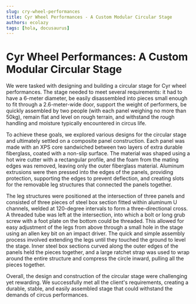 ```yaml
---
slug: cry-wheel-performances
title: Cyr Wheel Performances - A Custom Modular Circular Stage
authors: ecolazy
tags: [hola, docusaurus]
---
```



# Cyr Wheel Performances: A Custom Modular Circular Stage

We were tasked with designing and building a circular stage for Cyr wheel performances. The stage needed to meet several requirements: it had to have a 6-meter diameter, be easily disassembled into pieces small enough to fit through a 2.6-meter-wide door, support the weight of performers, be quickly assembled by two people (with each panel weighing no more than 50kg), remain flat and level on rough terrain, and withstand the rough handling and moisture typically encountered in circus life.

To achieve these goals, we explored various designs for the circular stage and ultimately settled on a composite panel construction. Each panel was made with an XPS core sandwiched between two layers of extra durable fiberglass, coated with a non-slip surface. The material was shaped using a hot wire cutter with a rectangular profile, and the foam from the mating edges was removed, leaving only the outer fiberglass material. Aluminum extrusions were then pressed into the edges of the panels, providing protection, supporting the edges to prevent deflection, and creating slots for the removable leg structures that connected the panels together.

The leg structures were positioned at the intersection of three panels and consisted of three pieces of steel box section fitted within aluminum U channels, welded at 120-degree intervals to form a three-directional cross. A threaded tube was left at the intersection, into which a bolt or long grub screw with a foot plate on the bottom could be threaded. This allowed for easy adjustment of the legs from above through a small hole in the stage using an allen key bit on an impact driver. The quick and simple assembly process involved extending the legs until they touched the ground to level the stage. Inner steel box sections curved along the outer edges of the panels held the pieces together, and a large ratchet strap was used to wrap around the entire structure and compress the circle inward, pulling all the pieces together.

Overall, the design and construction of the circular stage were challenging yet rewarding. We successfully met all the client's requirements, creating a durable, stable, and easily assembled stage that could withstand the demands of circus performances.




